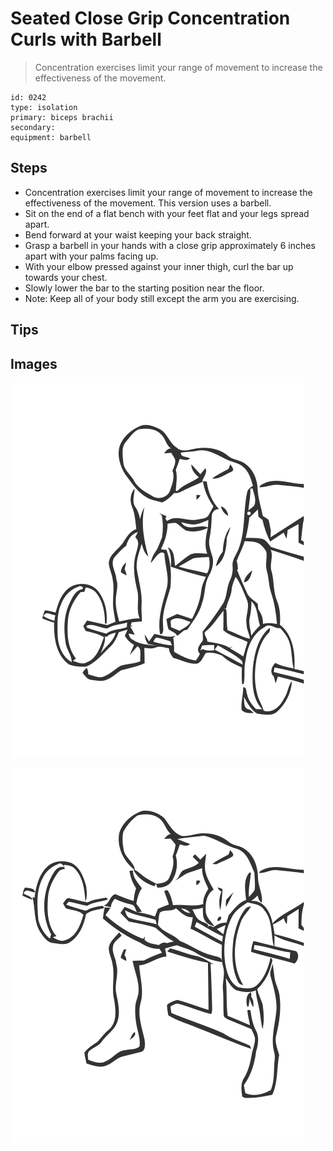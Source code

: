 # Seated Close Grip Concentration Curls with Barbell

> Concentration exercises limit your range of movement to increase the effectiveness of the movement.

``` 
id: 0242 
type: isolation 
primary: biceps brachii 
secondary:  
equipment: barbell 
``` 


## Steps


 - Concentration exercises limit your range of movement to increase the effectiveness of the movement. This version uses a barbell.
 - Sit on the end of a flat bench with your feet flat and your legs spread apart.
 - Bend forward at your waist keeping your back straight.
 - Grasp a barbell in your hands with a close grip approximately 6 inches apart with your palms facing up.
 - With your elbow pressed against your inner thigh, curl the bar up towards your chest.
 - Slowly lower the bar to the starting position near the floor.
 - Note: Keep all of your body still except the arm you are exercising.

## Tips



## Images

![](./../svg/0242-relaxation.svg "")

![](./../svg/0242-tension.svg "")

